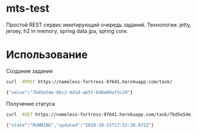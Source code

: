 # mts-test

Простой REST сервис имитирующий очередь заданий. Технологии: jetty, jersey, h2 in memory, spring data jpa, spring core.

# Использование

Создание задание
```sh
curl -XPOST https://nameless-fortress-97641.herokuapp.com/task/

{"value":"7bd5e54e-0bc2-4d1d-ab5f-b48e00af5c20"}
```

Получение статуса 
```sh
curl -XGET https://nameless-fortress-97641.herokuapp.com/task/7bd5e54e-0bc2-4d1d-ab5f-b48e00af5c20

{"state":"RUNNING","updated":"2018-10-15T17:52:38.972Z"}
```

